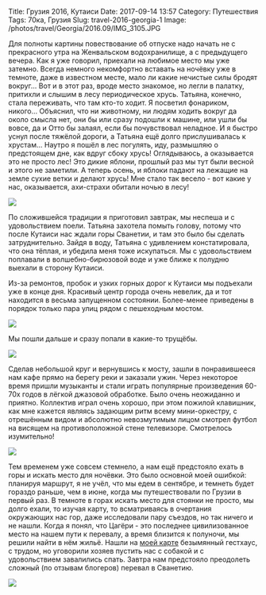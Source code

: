 Title: Грузия 2016, Кутаиси
Date: 2017-09-14 13:57
Category: Путешествия
Tags: 70ка, Грузия
Slug: travel-2016-georgia-1
Image: /photos/travel/Georgia/2016.09/IMG_3105.JPG

Для полноты картины повествование об отпуске надо начать не с прекрасного утра на Женвальском водохранилище, а с предыдущего
вечера. Как я уже говорил, приехали на любимое место мы уже затемно. Всегда немного некомфортно вставать на ночёвку уже в темноте,
даже в известном месте, мало ли какие нечистые силы бродят вокруг... Вот и в этот раз, вроде место знакомое, но легли в палатку,
притихли и слышим в лесу периодическое хрусь. Татьяна, конечно, стала переживать, что там кто-то ходит. Я посветил фонариком,
никого... Объяснил, что ни животному, ни людям ходить вокруг да около смысла нет, они бы или сразу подошли к машине, или ушли бы
вовсе, да и Отто бы залаял, если бы почувствовал неладное. И я быстро уснул после тяжёлой дороги, а Татьяна ещё долго прислушивалась
к хрустам... Наутро я пошёл в лес погулять, иду, размышляю о предстоящем дне, как вдруг сбоку хрусь! Оглядываюсь, а
оказывается это не просто лес! Это дикие яблони, прошлый раз мы тут были весной и этого не заметили. А теперь осень, и яблоки
падают на лежащие на земле сухие ветки и делают хрусь! Мне стало так весело - вот какие у нас, оказывается, ахи-страхи обитали
ночью в лесу!

<!-- PELICAN_END_SUMMARY -->

![](/photos/travel/Georgia/2016.09/IMG_3100.JPG)

По сложившейся традиции я приготовил завтрак, мы неспеша и с удовольствием поели. Татьяна захотела помыть голову, потому что
после Кутаиси нас ждали горы Сванетии, и там это было бы сделать затруднительно. Зайдя в воду, Татьяна с удивлением констатировала,
что она тёплая, и убедила меня тоже искупаться. Мы с удовольствием поплавали в волшебно-бирюзовой воде и уже ближе к полудню
выехали в сторону Кутаиси.

Из-за ремонтов, пробок и узких горных дорог к Кутаиси мы подъехали уже в конце дня. Красивый центр города очень невелик, да и тот
находится в весьма запущенном состоянии. Более-менее приведены в порядок только пара улиц рядом с пешеходным мостом.

![](/photos/travel/Georgia/2016.09/IMG_3105.JPG)

Мы пошли дальше и сразу попали в какие-то трущёбы.

![](/photos/travel/Georgia/2016.09/IMG_3128.JPG)

Сделав небольшой круг и вернувшись к мосту, зашли в понравившееся нам кафе прямо на берегу реки и заказали ужин. Через некоторое
время пришли музыканты и стали играть популярные произведения 60-70х годов в лёгкой джазовой обработке. Было очень неожиданно и
приятно. Коллектив играл очень хорошо, при этом пожилой клавишник, как мне кажется являясь задающим ритм всему мини-оркестру,
с отрешённым видом и абсолютно невозмутимым лицом смотрел футбол на висящем на противоположной стене телевизоре. Смотрелось
изумительно!

![](/photos/travel/Georgia/2016.09/IMG_3122.JPG)

Тем временем уже совсем стемнело, а нам ещё предстояло ехать в горы и искать место для ночёвки. Это было основной моей ошибкой:
планируя маршрут, я не учёл, что мы едем в сентябре, и темнеть будет гораздо раньше, чем в июне, когда мы путешествовали по
Грузии в первый раз. В темноте в горах искать место для стоянки не просто, мы долго ехали, то изучая карту, то всматриваясь
в очертания окружающих нас гор, даже исследовали пару съездов, но так ничего и не нашли. Когда я понял, что Цагёри - это последнее
цивилизованное место на нашем пути к перевалу, а время близится к полуночи, мы решили найти в нём жильё. Нашли на
[моей карте](http://maptrek.mobi/) безымянный гестхаус, с трудом, но уговорили хозяев пустить нас с собакой и с удовольствием
завалились спать. Завтра нам предстояло преодолеть сложный (по отзывам блогеров) перевал в Сванетию.

![](/photos/travel/Georgia/2016.09/IMG_3108.JPG)
